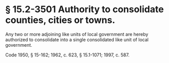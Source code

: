 # § 15.2-3501 Authority to consolidate counties, cities or towns.

<p>Any two or more adjoining like units of local government are hereby authorized to consolidate into a single consolidated like unit of local government.</p><p>Code 1950, § 15-162; 1962, c. 623, § 15.1-1071; 1997, c. 587.</p>